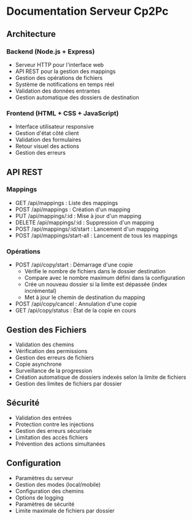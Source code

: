 # Documentation Serveur Cp2Pc

## Architecture

### Backend (Node.js + Express)
- Serveur HTTP pour l'interface web
- API REST pour la gestion des mappings
- Gestion des opérations de fichiers
- Système de notifications en temps réel
- Validation des données entrantes
- Gestion automatique des dossiers de destination

### Frontend (HTML + CSS + JavaScript)
- Interface utilisateur responsive
- Gestion d'état côté client
- Validation des formulaires
- Retour visuel des actions
- Gestion des erreurs

## API REST

### Mappings
- GET /api/mappings : Liste des mappings
- POST /api/mappings : Création d'un mapping
- PUT /api/mappings/:id : Mise à jour d'un mapping
- DELETE /api/mappings/:id : Suppression d'un mapping
- POST /api/mappings/:id/start : Lancement d'un mapping
- POST /api/mappings/start-all : Lancement de tous les mappings

### Opérations
- POST /api/copy/start : Démarrage d'une copie
  - Vérifie le nombre de fichiers dans le dossier destination
  - Compare avec le nombre maximum défini dans la configuration
  - Crée un nouveau dossier si la limite est dépassée (index incrémental)
  - Met à jour le chemin de destination du mapping
- POST /api/copy/cancel : Annulation d'une copie
- GET /api/copy/status : État de la copie en cours

## Gestion des Fichiers
- Validation des chemins
- Vérification des permissions
- Gestion des erreurs de fichiers
- Copie asynchrone
- Surveillance de la progression
- Création automatique de dossiers indexés selon la limite de fichiers
- Gestion des limites de fichiers par dossier

## Sécurité
- Validation des entrées
- Protection contre les injections
- Gestion des erreurs sécurisée
- Limitation des accès fichiers
- Prévention des actions simultanées

## Configuration
- Paramètres du serveur
- Gestion des modes (local/mobile)
- Configuration des chemins
- Options de logging
- Paramètres de sécurité
- Limite maximale de fichiers par dossier
